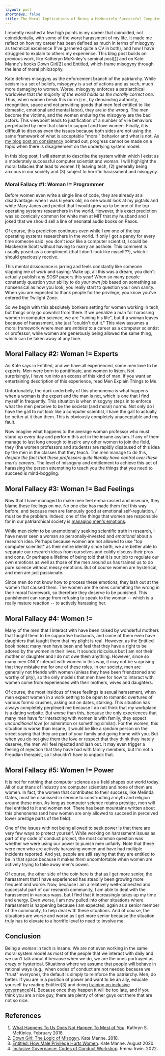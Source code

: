 ```yaml
---
layout: post
shortnews: false
title: The Moral Implications of Being a Moderately Successful Computer Scientist
---
```


I recently reached a few high points in my career that coincided, not
coincidentally, with some of the worst harassment of my life. It made
me reflect on how my career has been defined as much in terms of
misogyny as technical excellence (I've garnered quite a CV in both),
and how I have struggled to explain to others my experience.  This
blog post builds on previous work, like Katheryn McKinley's seminal
post[[1]](https://www.sigarch.org/what-happens-to-us-does-not-happen-to-most-of-you/)
and on Kate Manne's books [Down
Girl](http://www.katemanne.net/down-girl.html)[2] and
[Entitled](http://www.katemanne.net/entitled.html), which frame
misogyny through the lens of moral philosophy.

Kate defines misogyny as the enforcement branch of the patriarchy.
While sexism is a set of beliefs, misogyny is a set of actions and as
such, much more damaging to women.  Worse, misogyny enforces a
patriarchical worldview that *the majority of the world holds as the
morally correct one*.  Thus, when women break this norm (i.e., by
demanding authority, recognition, space and not providing goods that
men feel entitled to like domestic, emotional and mental labor), they
are *in the wrong*. The men become the victims, and the women enduring
the misogyny are the bad actors.  This viewpoint leads to
justification of a number of vile behaviors perpetuated by men that
claim to support and love women.  Finally, it is difficult to discuss
even the issues because both sides are not using the same framework of
what is acceptable "moral" behavior and what is not. As [my blog post
on
consistency](https://irenezhang.net/blog/2016/01/11/consistency.html)
pointed out, progress cannot be made on a topic when there is
disagreement on the underlying system model.

In this blog post, I will attempt to describe the system within which
I exist as a moderately successful computer scientist and woman. I
will highlight the moral fallacies that lead to women (1) leaving
tech, (2) generally being anxious in our society and (3) subject to
horrific harassment and misogyny.

### Moral Fallacy #1: Woman != Programmer

Before women even write a single line of code, they are already at a
disadvantage: when I was 6 years old, no one would look at my pigtails
and white Mary Janes and predict that I would grow up to be one of the
top operating systems researchers in the world.  However, this exact
prediction was so comically common for white men at MIT that my
husband and I joked that we should sell a line of neonatal audio books
on Paxos.

Of course, this prediction continues even while I *am* one of the top
operating systems researchers in the world.  If only I got a penny for
every time someone said: you don't *look* like a computer scientist, I
could be Mackenzie Scott without having to marry an asshole.  This
comment is usually posed as a compliment (that I don't look like
myself??), which I should graciously receive.

This mental dissonance is jarring and feels constantly like someone
slapping me *at work* and saying: Wake up, all this was a dream, you
didn't actually publish any SOSP papers this year! When so many people
constantly question your ability to do *your own job* based on
something as nonsensical as how you look, you really start to question
your own sanity.  When you are expected to thank people for the
privilege, you know you've entered the Twilight Zone.

So we begin with this absolutely bonkers setting for women working in
tech, but things only go downhill from there. If we penalize a man for
harassing women in computer science, we are "ruining his life", but if
a woman leaves because of harassment, she just "couldn't cut it."
This view assumes a moral framework where men are *entitled* to a
career as a computer scientist or professor, while women are
generously being allowed the same thing, which can be taken away at
any time.

## Moral Fallacy #2: Woman != Experts

As Kate says in Entitled, and we have all experienced, some men love
to be experts.  Men were born to pontificate, and women to listen. Not
surprisingly, I have run into an excess of this kind of man.  If you
want an entertaining description of this experience, read Men Explain
Things to Me.

Unfortunately, the dark underbelly of this phenonema is what happens
when a woman is the expert and the man is not, which is one that I
find myself in frequently.  This situation is when misogyny steps in
to enforce what the men perceive to be the societal (and moral) norms.
Not only do I have the gall to not look like a computer scientist, I
have the gall to actually be better at it than them.  This is
obviously completely unacceptable and my fault.

Now imagine what happens to the average woman professor who must stand
up every day and perform this act in the insane asylum.  If any of
them manage to last long enough to inspire any other women to join the
field, they (the women professors and students) are rapidly disabused
of this idea by the men in the classes that they teach.  The men
manage to do this, *despite the fact that these professors quite
literally have control over these men's careers*. The level of
misogyny and entitlement to achieve this act of harassing the person
attempting to teach you the things that you need to succeed is
mind-boggling.

## Moral Fallacy #3: Woman != Bad Feelings

Now that I have managed to make men feel embarrassed and insecure,
they blame these feelings on me. No one else has made them feel this
way before, and because men are famously good at emotional
self-regulation, *I* must be the problem.  Indeed, one of the things
that women are responsible for in our patriarchical society is
[managing men's emotions](https://medium.com/fearless-she-wrote/i-am-not-responsible-for-the-anger-of-men-eabf35161886).

While men *claim* to be unemotionally seeking scientific truth in
research, I have never seen a woman so personally-invested and
*emotional* about a research idea. Perhaps because women are not
allowed to use "top computer scientist" as their entire identity since
birth, we are better able to separate our research ideas from
ourselves and coldly discuss their pros and cons.  Or perhaps a
lifetime of being told that it is our job to regulate our own emotions
as well as those of the men around us has trained us to do pure
science without messy emotions. But of course women are hysterical,
and men are just passionate.

Since men do not know how to process these emotions, they lash out at
the women that caused them. The women are the ones committing the
wrong in their moral framework, so therefore they deserve to be
punished. This punishment can range from refusing to speak to the
woman -- which is a really mature reaction -- to actively harassing her.

## Moral Fallacy #4: Women != 

Many of the men that I interact with have been raised by wonderful
mothers that taught them to be supportive husbands, and some of them
even have daughters that taught them that my plight is real.  However,
as the Entitled book notes: many men have been and feel that they have
a right to be adored by the women in their lives.  It sounds
ridiculous but I am not their mother or daughter and I do not owe them
anything. However, since so many men ONLY interact with women in this
way, it may not be surprising that they mistake me for one of these
roles.  In our society, men are generally not friends with women
(unless they have been friendzoned and worthy of pity), so the only
models that men have for how to interact with women come from
experiences with their mothers, wives and daughters.

Of course, the most insidous of these feelings is sexual harassment,
when men expect women in a work setting to be open to romantic
overtures of various forms: crushes, asking out on dates, stalking.
This situation has always completely perplexed me because I do not
think that my workplace is a dating website.  But worse than this,
because the only experiences that many men have for interacting with
women is with family, they expect *unconditional love* (or admiration
or something similar).  For the women, this situation is worse than
insane, it would be like a random person on the street saying that
they are part of your family and going home with you.  But when you do
not give them the love or respect that they think they inately
deserve, the men will feel rejected and lash out.  It may even trigger
a feeling of rejection that they have had with family members, but I'm
not a Freudian therapist, so I shouldn't have to unpack that.

## Moral Fallacy #5: Women != Power

It is not for nothing that computer science as a field shapes our
world today. All of our titans of industry are computer scientists and
none of them are women. In fact, the women that contributed to their
success, like Melinda Gates, must be dismissed in service to
constructing a myth and religion around these men.
As long as computer science retains prestige, men will feel entitled
to it and women not. There has been mountains written about this
phenonema (and how women are only allowed to succeed in perceived
lower prestige parts of the field). 

One of the issues with not being allowed to seek power is that there
are very few ways to protect yourself. While working on harassment
issues as part of my code of conduct project, the most common question
was whether we were using our power to punish men unfairly. Note that
these were men who are actively harassing women and have had multiple
incidents reported. And yet, people are still saying that they are
entitled to be in that space because it makes *them* uncomfortable
when women are actively trying to take away men's power.  

Of course, the other side of the coin here is that as I get more
senior, the harassment that I have experienced has steadily been
growing more frequent and worse. Now, because I am a relatively
well-connected and successful part of our research community, I am
able to deal with the harassment in various ways, but I find that it
increasingly takes up my time and energy.  Even worse, I am now pulled
into other situations where harassment is happening because I am
expected, again as a senior member of the community, to help deal with
these situations. And of course, the situations are worse and worse as
I get more senior because the situation truly has to elevate to a
horrific level to need to involve me.

## Conclusion

Being a woman in tech is insane. We are not even working in the same
moral system model as most of the people that we interact with daily
and we can't talk about it because when we do, we are the ones
portrayed as crazy or hysterical.  Situations where we assume that
people will behave in rational ways (e.g., when codes of conduct are
not needed because we "trust" everyone), the default is simply to
reinforce the patriarchy. Men, do better. If you are in a position of
power and want to be an ally, educate yourself by reading Entitled[3]
and doing [training on inclusive
governance](https://github.com/microsoft/OSPO/tree/main/learning_resources/2022-code-of-conduct-workshop)[4]. Because
once they happen it will be too late, and if you think you are a nice
guy, there are plenty of other guys out there that are not so nice.

## References

1. [What Happens To Us Does Not Happen To Most of
   You](https://www.google.com/search?client=safari&rls=en&q=kathryn+mckinley+what+happens+to+you&ie=UTF-8&oe=UTF-8).
   Kathryn S. McKinley. February 2018.
2. [Down Girl: The Logic of
   Misogyn](http://www.katemanne.net/down-girl.html). Kate Manne. 2018.
3. [Entitled: How Male Privilege Hurts
   Women](http://www.katemanne.net/entitled.html). Kate Manne. August
   2020.
4. [Inclusive Governance: Codes of Conduct
   Workshop](https://github.com/microsoft/OSPO/tree/main/learning_resources/2022-code-of-conduct-workshop). Emma
   Irwin. 2022.
